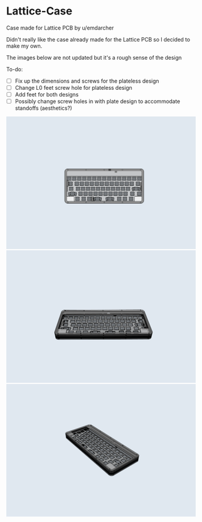 # Lattice-Case
Case made for Lattice PCB by u/emdarcher

Didn't really like the case already made for the Lattice PCB so I decided to make my own.

The images below are not updated but it's a rough sense of the design

To-do:
- [ ] Fix up the dimensions and screws for the plateless design
- [ ] Change L0 feet screw hole for plateless design
- [ ] Add feet for both designs
- [ ] Possibly change screw holes in with plate design to accommodate standoffs (aesthetics?)

![Top image](https://github.com/HotSauce12/Lattice-Case/blob/master/Images/Top%20with%20edges.PNG)
![Slanted top image](https://github.com/HotSauce12/Lattice-Case/blob/master/Images/Slanted%20front%20view%20with%20edges.PNG)
![Slanted side image](https://github.com/HotSauce12/Lattice-Case/blob/master/Images/Slanted%20side%20view%20with%20edges.PNG)

